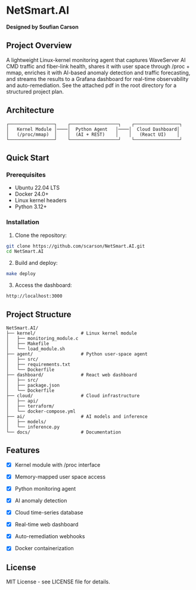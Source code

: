 # NetSmart.AI

**Designed by Soufian Carson**

## Project Overview

A lightweight Linux-kernel monitoring agent that captures WaveServer AI CMD traffic and fiber-link health, shares it with user space through /proc + mmap, enriches it with AI-based anomaly detection and traffic forecasting, and streams the results to a Grafana dashboard for real-time observability and auto-remediation. See the attached pdf in the root directory for a structured project plan. 

## Architecture

```
┌─────────────────┐    ┌──────────────────┐    ┌─────────────────┐
│   Kernel Module │────│  Python Agent   │────│  Cloud Dashboard│
│   (/proc/mmap)  │    │  (AI + REST)    │    │   (React UI)    │
└─────────────────┘    └──────────────────┘    └─────────────────┘
```

## Quick Start

### Prerequisites
- Ubuntu 22.04 LTS
- Docker 24.0+
- Linux kernel headers
- Python 3.12+

### Installation

1. Clone the repository:
```bash
git clone https://github.com/scarson/NetSmart.AI.git
cd NetSmart.AI
```

2. Build and deploy:
```bash
make deploy
```

3. Access the dashboard:
```
http://localhost:3000
```

## Project Structure

```
NetSmart.AI/
├── kernel/                 # Linux kernel module
│   ├── monitoring_module.c
│   ├── Makefile
│   └── load_module.sh
├── agent/                  # Python user-space agent
│   ├── src/
│   ├── requirements.txt
│   └── Dockerfile
├── dashboard/              # React web dashboard
│   ├── src/
│   ├── package.json
│   └── Dockerfile
├── cloud/                  # Cloud infrastructure
│   ├── api/
│   ├── terraform/
│   └── docker-compose.yml
├── ai/                     # AI models and inference
│   ├── models/
│   └── inference.py
└── docs/                   # Documentation
```

## Features

- [x] Kernel module with /proc interface
- [x] Memory-mapped user space access
- [x] Python monitoring agent
- [x] AI anomaly detection
- [x] Cloud time-series database
- [x] Real-time web dashboard
- [x] Auto-remediation webhooks
- [x] Docker containerization



## License

MIT License - see LICENSE file for details.


